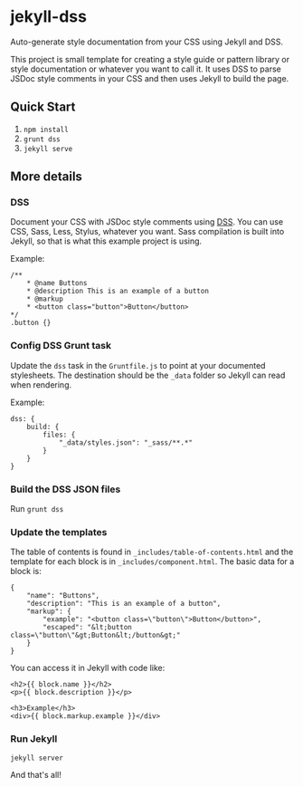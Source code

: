 # jekyll-dss
Auto-generate style documentation from your CSS using Jekyll and DSS.

This project is small template for creating a style guide or pattern library or style documentation or whatever you want to call it. It uses DSS to parse JSDoc style comments in your CSS and then uses Jekyll to build the page.

## Quick Start

1. `npm install`
2. `grunt dss`
3. `jekyll serve`

## More details

### DSS

Document your CSS with JSDoc style comments using [DSS](https://github.com/darcyclarke/DSS). You can use CSS, Sass, Less, Stylus, whatever you want. Sass compilation is built into Jekyll, so that is what this example project is using.

Example:

```
/**
	* @name Buttons
	* @description This is an example of a button
	* @markup
	* <button class="button">Button</button>
*/
.button {}
```

### Config DSS Grunt task

Update the `dss` task in the `Gruntfile.js` to point at your documented stylesheets. The destination should be the `_data` folder so Jekyll can read when rendering.

Example:
```
dss: {
	build: {
		files: {
			"_data/styles.json": "_sass/**.*"
		}
	}
}
```


### Build the DSS JSON files

Run `grunt dss`

### Update the templates

The table of contents is found in `_includes/table-of-contents.html` and the template for each block is in `_includes/component.html`. The basic data for a block is:

```
{
	"name": "Buttons",
	"description": "This is an example of a button",
	"markup": {
		"example": "<button class=\"button\">Button</button>",
		"escaped": "&lt;button class=\"button\"&gt;Button&lt;/button&gt;"
	}
}
```

You can access it in Jekyll with code like:

```
<h2>{{ block.name }}</h2>
<p>{{ block.description }}</p>

<h3>Example</h3>
<div>{{ block.markup.example }}</div>
```

### Run Jekyll

`jekyll server`

And that's all!